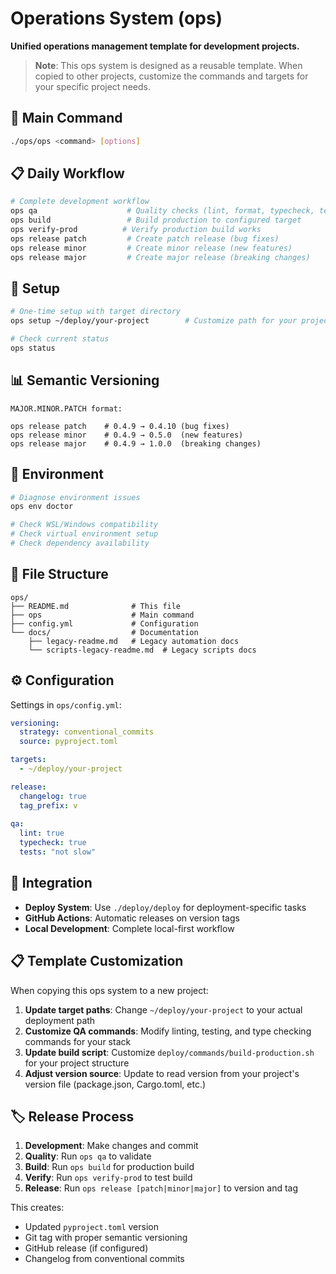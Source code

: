 # Operations System (ops)

**Unified operations management template for development projects.**

> **Note**: This ops system is designed as a reusable template. When copied to other projects, customize the commands and targets for your specific project needs.

## 🎯 **Main Command**

```bash
./ops/ops <command> [options]
```

## 📋 **Daily Workflow**

```bash
# Complete development workflow
ops qa                    # Quality checks (lint, format, typecheck, tests)
ops build                 # Build production to configured target
ops verify-prod          # Verify production build works
ops release patch         # Create patch release (bug fixes)
ops release minor         # Create minor release (new features)  
ops release major         # Create major release (breaking changes)
```

## 🚀 **Setup**

```bash
# One-time setup with target directory  
ops setup ~/deploy/your-project        # Customize path for your project

# Check current status
ops status
```

## 📊 **Semantic Versioning**

```
MAJOR.MINOR.PATCH format:

ops release patch    # 0.4.9 → 0.4.10 (bug fixes)
ops release minor    # 0.4.9 → 0.5.0  (new features)
ops release major    # 0.4.9 → 1.0.0  (breaking changes)
```

## 🔧 **Environment**

```bash
# Diagnose environment issues
ops env doctor

# Check WSL/Windows compatibility  
# Check virtual environment setup
# Check dependency availability
```

## 📁 **File Structure**

```
ops/
├── README.md              # This file
├── ops                    # Main command
├── config.yml             # Configuration
└── docs/                  # Documentation
    ├── legacy-readme.md   # Legacy automation docs
    └── scripts-legacy-readme.md  # Legacy scripts docs
```

## ⚙️ **Configuration**

Settings in `ops/config.yml`:

```yaml
versioning:
  strategy: conventional_commits
  source: pyproject.toml

targets:
  - ~/deploy/your-project

release:
  changelog: true
  tag_prefix: v
  
qa:
  lint: true
  typecheck: true
  tests: "not slow"
```

## 🔗 **Integration**

- **Deploy System**: Use `./deploy/deploy` for deployment-specific tasks
- **GitHub Actions**: Automatic releases on version tags
- **Local Development**: Complete local-first workflow

## 📋 **Template Customization**

When copying this ops system to a new project:

1. **Update target paths**: Change `~/deploy/your-project` to your actual deployment path
2. **Customize QA commands**: Modify linting, testing, and type checking commands for your stack
3. **Update build script**: Customize `deploy/commands/build-production.sh` for your project structure
4. **Adjust version source**: Update to read version from your project's version file (package.json, Cargo.toml, etc.)

## 🏷️ **Release Process**

1. **Development**: Make changes and commit
2. **Quality**: Run `ops qa` to validate
3. **Build**: Run `ops build` for production build
4. **Verify**: Run `ops verify-prod` to test build
5. **Release**: Run `ops release [patch|minor|major]` to version and tag

This creates:
- Updated `pyproject.toml` version
- Git tag with proper semantic versioning  
- GitHub release (if configured)
- Changelog from conventional commits